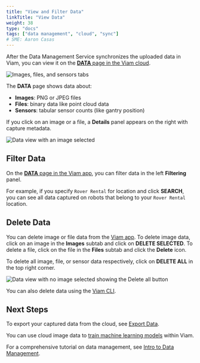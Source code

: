 ```yaml
---
title: "View and Filter Data"
linkTitle: "View Data"
weight: 38
type: "docs"
tags: ["data management", "cloud", "sync"]
# SME: Aaron Casas
---
```


After the Data Management Service synchronizes the uploaded data in Viam, you can view it on the [**DATA** page in the Viam cloud](https://app.viam.com/data/view).

![Images, files, and sensors tabs](../img/tabs.png)

The **DATA** page shows data about:

- **Images**: PNG or JPEG files
- **Files**: binary data like point cloud data
- **Sensors**: tabular sensor counts (like gantry position)

If you click on an image or a file, a **Details** panel appears on the right with capture metadata.

![Data view with an image selected](../img/data_view.png)

## Filter Data

On the [**DATA** page in the Viam app](https://app.viam.com/data/view), you can filter data in the left **Filtering** panel.

For example, if you specify `Rover Rental` for location and click **SEARCH**, you can see all data captured on robots that belong to your `Rover Rental` location.

## Delete Data

You can delete image or file data from the [Viam app](https://app.viam.com).
To delete image data, click on an image in the **Images** subtab and click on **DELETE SELECTED**.
To delete a file, click on the file  in the **Files** subtab and click the **Delete** icon.

To delete all image, file, or sensor data respectively, click on **DELETE ALL** in the top right corner.

![Data view with no image selected showing the Delete all button](../img/delete_selected.png)

You can also delete data using the [Viam CLI](../../cli).

## Next Steps

To export your captured data from the cloud, see [Export Data](../export).

You can use cloud image data to [train machine learning models](../../ml/train-model) within Viam.

For a comprehensive tutorial on data management, see [Intro to Data Management](../../../tutorials/services/data-management-tutorial).
